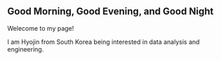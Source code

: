 
## Good Morning, Good Evening, and Good Night

Welecome to my page!

I am Hyojin from South Korea being interested in data analysis and engineering.

